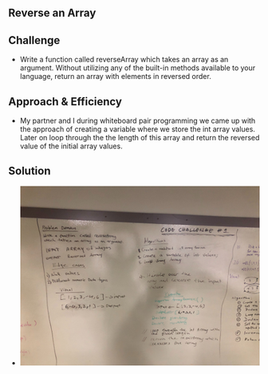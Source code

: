 ## Reverse an Array


## Challenge
- Write a function called reverseArray which takes an array as an argument. Without utilizing any of the built-in methods available to your language, return an array with elements in reversed order.

## Approach & Efficiency
- My partner and I during whiteboard pair programming we came up with the approach of creating a variable where we store the int array values. Later on loop through the the length of this array and return the reversed value of the initial array values.

## Solution
- ![](../assets/ArrayReverse.jpg)